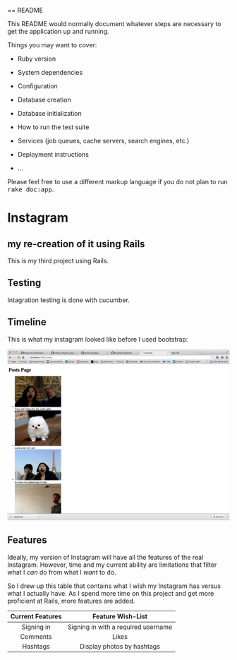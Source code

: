 == README

This README would normally document whatever steps are necessary to get the
application up and running.

Things you may want to cover:

* Ruby version

* System dependencies

* Configuration

* Database creation

* Database initialization

* How to run the test suite

* Services (job queues, cache servers, search engines, etc.)

* Deployment instructions

* ...


Please feel free to use a different markup language if you do not plan to run
<tt>rake doc:app</tt>.

Instagram
===
my re-creation of it using Rails
---
This is my third project using Rails. 

Testing
---
Intagration testing is done with cucumber.

Timeline
---
This is what my instagram looked like before I used bootstrap:
 

![](README_images/img/unstyled_instagram.png)

Features
---
Ideally, my version of Instagram will have all the features of the real Instagram. However, time and my current ability are limitations that filter what I *can* do from what I *want* to do.

So I drew up this table that contains what I wish my Instagram has versus what I actually have. As I spend more time on this project and get more proficient at Rails, more features are added.

Current Features | Feature Wish-List
:----------------: | :-------------------:
Signing in | Signing in with a required username
Comments| Likes
Hashtags | Display photos by hashtags

